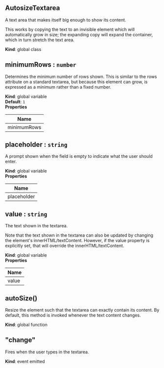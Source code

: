 <a name="AutosizeTextarea"></a>
## AutosizeTextarea
A text area that makes itself big enough to show its content.

This works by copying the text to an invisible element which will automatically
grow in size; the expanding copy will expand the container, which in turn
stretch the text area.

**Kind**: global class  
<a name="minimumRows"></a>
## minimumRows : <code>number</code>
Determines the minimum number of rows shown. This is similar to the rows
attribute on a standard textarea, but because this element can grow, is
expressed as a minimum rather than a fixed number.

**Kind**: global variable  
**Default**: <code>1</code>  
**Properties**

| Name |
| --- |
| minimumRows | 

<a name="placeholder"></a>
## placeholder : <code>string</code>
A prompt shown when the field is empty to indicate what the user should enter.

**Kind**: global variable  
**Properties**

| Name |
| --- |
| placeholder | 

<a name="value"></a>
## value : <code>string</code>
The text shown in the textarea.

Note that the text shown in the textarea can also be updated by changing
the element's innerHTML/textContent. However, if the value property is
explicitly set, that will override the innerHTML/textContent.

**Kind**: global variable  
**Properties**

| Name |
| --- |
| value | 

<a name="autoSize"></a>
## autoSize()
Resize the element such that the textarea can exactly contain its content.
By default, this method is invoked whenever the text content changes.

**Kind**: global function  
<a name="event_change"></a>
## "change"
Fires when the user types in the textarea.

**Kind**: event emitted  

